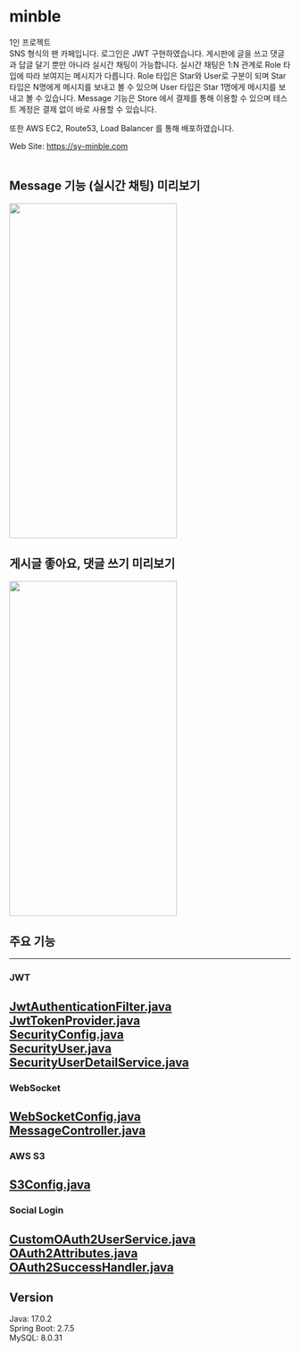 # minble
1인 프로젝트 <br>
SNS 형식의 팬 카페입니다. 로그인은 JWT 구현하였습니다. 게시판에 글을 쓰고 댓글과 답글 달기 뿐만 아니라 실시간 채팅이 가능합니다. 실시간 채팅은 1:N 관계로 Role 타입에 따라 보여지는 메시지가 다릅니다. Role 타입은 Star와 User로 구분이 되며 Star 타입은 N명에게 메시지를 보내고 볼 수 있으며 User 타입은 Star 1명에게 메시지를 보내고 볼 수 있습니다. Message 기능은 Store 에서 결제를 통해 이용할 수 있으며 테스트 계정은 결제 없이 바로 사용할 수 있습니다.<br> 

또한 AWS EC2, Route53, Load Balancer 를 통해 배포하였습니다. 

Web Site: https://sy-minble.com
<br><br>

## Message 기능 (실시간 채팅) 미리보기
<img src="https://github.com/syoung1234/minble/assets/71418436/e2f94bcd-399e-4bf4-9932-5bfbd70245d9" style="width: 300px; height: 600px">

## 게시글 좋아요, 댓글 쓰기 미리보기
<img src="https://github.com/syoung1234/minble/assets/71418436/ba07f826-b4c6-4295-9f45-afc768c625ca" style="width: 300px; height: 600px">

## 주요 기능

---
### JWT
[JwtAuthenticationFilter.java](src/main/java/com/realtimechat/client/config/security/JwtAuthenticationFilter.java)
<br>
[JwtTokenProvider.java](src/main/java/com/realtimechat/client/config/security/JwtTokenProvider.java)
<br>
[SecurityConfig.java](src/main/java/com/realtimechat/client/config/security/SecurityConfig.java)
<br>
[SecurityUser.java](src/main/java/com/realtimechat/client/config/security/SecurityUser.java)
<br>
[SecurityUserDetailService.java](src/main/java/com/realtimechat/client/config/security/SecurityUserDetailService.java)
<br>
---

### WebSocket
[WebSocketConfig.java](src/main/java/com/realtimechat/client/config/WebSocketConfig.java)
<br>
[MessageController.java](src/main/java/com/realtimechat/client/controller/MessageController.java)
<br>
---

### AWS S3
[S3Config.java](src/main/java/com/realtimechat/client/config/S3Config.java)
<br>
---
### Social Login
[CustomOAuth2UserService.java](src/main/java/com/realtimechat/client/config/oauth/CustomOAuth2UserService.java)
<br>
[OAuth2Attributes.java](src/main/java/com/realtimechat/client/config/oauth/OAuth2Attributes.java)
<br>
[OAuth2SuccessHandler.java](src/main/java/com/realtimechat/client/config/oauth/OAuth2SuccessHandler.java)
<br>
---

## Version
Java: 17.0.2
<br>
Spring Boot: 2.7.5
<br>
MySQL: 8.0.31
<br>